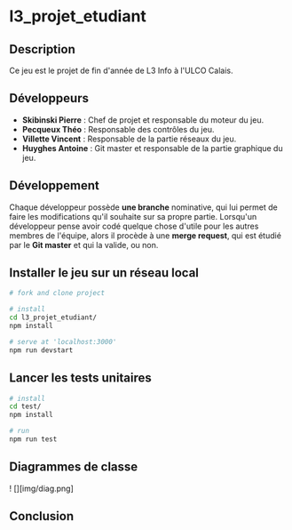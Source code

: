 # l3_projet_etudiant


## Description 

Ce jeu est le projet de fin d'année de L3 Info à l'ULCO Calais.

## Développeurs 

* **Skibinski Pierre** : Chef de projet et responsable du moteur du jeu.
* **Pecqueux Théo** :  Responsable des contrôles du jeu.
* **Villette Vincent** : Responsable de la partie réseaux du jeu.
* **Huyghes Antoine** : Git master et responsable de la partie graphique du jeu.

## Développement 

Chaque développeur possède **une branche** nominative, qui lui permet de faire les modifications qu'il souhaite sur sa propre partie.
Lorsqu'un développeur pense avoir codé quelque chose d'utile pour les autres membres de l'équipe, alors il procède à une **merge request**, 
qui est étudié par le **Git master** et qui la valide, ou non. 

## Installer le jeu sur un réseau local

```sh
# fork and clone project

# install
cd l3_projet_etudiant/
npm install

# serve at 'localhost:3000'
npm run devstart
```

## Lancer les tests unitaires

```sh
# install
cd test/
npm install

# run
npm run test
```

## Diagrammes de classe 

! [][img/diag.png]

## Conclusion 



